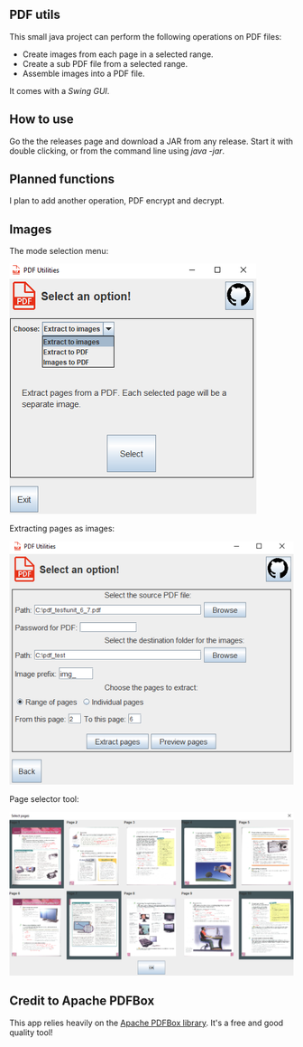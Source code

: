## PDF utils

This small java project can perform the following operations on PDF files:

- Create images from each page in a selected range.
- Create a sub PDF file from a selected range.
- Assemble images into a PDF file.

It comes with a *Swing GUI*.

## How to use

Go the the releases page and download a JAR from any release. Start it with double clicking, or 
from the command line using *java -jar*.  

## Planned functions

I plan to add another operation, PDF encrypt and decrypt.

## Images

The mode selection menu:

![Mode Selection](/demo_images/mode_selection.png)

Extracting pages as images:

![Extract Pages](/demo_images/extract_images.png)

Page selector tool:

![Selector tool](/demo_images/selector_tool.png)

## Credit to Apache PDFBox

This app relies heavily on the [Apache PDFBox library](https://pdfbox.apache.org/). 
It's a free and good quality tool!